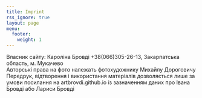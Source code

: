 ```yaml
---
title: Imprint
rss_ignore: true
layout: page
menu:
  footer:
    weight: 1
---
```


Власник сайту: Кароліна Бровді +38(066)305-26-13, Закарпатська область, м. Мукачево  
Авторські права на фото належать фотохудожнику  Михайлу Дороговичу  
Передрук, відтворення і використання матеріалів дозволяється лише за умови посилання на artbrovdi.github.io із зазначенням даних про Івана Бровді або Лариси Бровді
